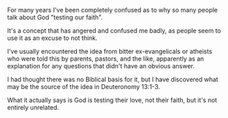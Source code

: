 For many years I've been completely confused as to why so many people talk
about God "testing our faith".

It's a concept that has angered and confused me badly, as people seem to use it
as an excuse to not think.

I've usually encountered the idea from bitter ex-evangelicals or atheists who
were told this by parents, pastors, and the like, apparently as an explanation
for any questions that didn't have an obvious answer.

I had thought there was no Biblical basis for it, but I have discovered what
may be the source of the idea in Deuteronomy 13:1-3.

What it actually says is God is testing their love, not their faith, but it's
not entirely unrelated.
